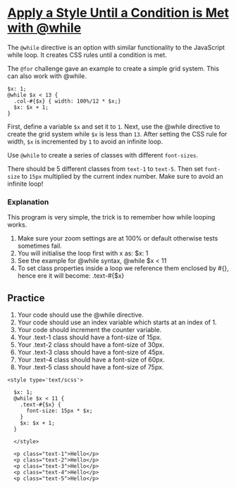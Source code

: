 # [Apply a Style Until a Condition is Met with @while](https://www.freecodecamp.org/learn/front-end-development-libraries/sass/apply-a-style-until-a-condition-is-met-with-while)

The `@while` directive is an option with similar functionality to the JavaScript while loop. It creates CSS rules until a condition is met.

The `@for` challenge gave an example to create a simple grid system. This can also work with @while.

```
$x: 1;
@while $x < 13 {
  .col-#{$x} { width: 100%/12 * $x;}
  $x: $x + 1;
}
```

First, define a variable `$x` and set it to `1`. Next, use the @while directive to create the grid system while `$x` is less than `13`. After setting the CSS rule for width, `$x` is incremented by `1` to avoid an infinite loop.

Use `@while` to create a series of classes with different `font-sizes`.

There should be 5 different classes from `text-1` to `text-5`. Then set `font-size` to `15px` multiplied by the current index number. Make sure to avoid an infinite loop!

### Explanation
This program is very simple, the trick is to remember how while looping works.

1. Make sure your zoom settings are at 100% or default otherwise tests sometimes fail. 
2. You will initialise the loop first with x as: $x: 1
3. See the example for @while syntax, @while $x < 11
4. To set class properties inside a loop we reference them enclosed by #{}, hence ere it will become: .text-#{$x}

## Practice
1. Your code should use the @while directive.
2. Your code should use an index variable which starts at an index of 1.
3. Your code should increment the counter variable.
4. Your .text-1 class should have a font-size of 15px.
5. Your .text-2 class should have a font-size of 30px.
6. Your .text-3 class should have a font-size of 45px.
7. Your .text-4 class should have a font-size of 60px.
8. Your .text-5 class should have a font-size of 75px.


``` 
<style type='text/scss'>

  $x: 1;
  @while $x < 11 {
    .text-#{$x} { 
      font-size: 15px * $x;
    }
    $x: $x + 1;
  }
  
  </style>
  
  <p class="text-1">Hello</p>
  <p class="text-2">Hello</p>
  <p class="text-3">Hello</p>
  <p class="text-4">Hello</p>
  <p class="text-5">Hello</p>

```